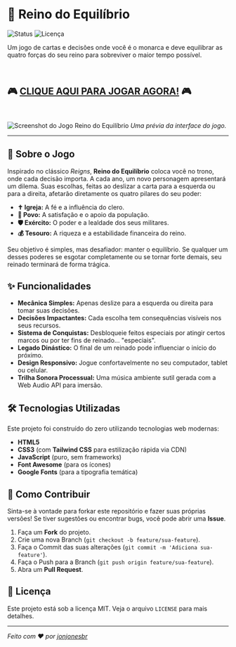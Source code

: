 # 👑 Reino do Equilíbrio

![Status](https://img.shields.io/badge/status-concluído-green)
![Licença](https://img.shields.io/badge/licença-MIT-blue)

Um jogo de cartas e decisões onde você é o monarca e deve equilibrar as quatro forças do seu reino para sobreviver o maior tempo possível.

<br>

## 🎮 [CLIQUE AQUI PARA JOGAR AGORA!](https://jonjonesbr.github.io/reino-do-equilibrio/) 🎮

<br>

![Screenshot do Jogo Reino do Equilíbrio]([https://i.imgur.com/uG9x14D.png](https://github.com/JonJonesBR/reino-do-equilibrio/blob/main/PREVIA_GAME.JPG?raw=true))
_Uma prévia da interface do jogo._

---

## 📜 Sobre o Jogo

Inspirado no clássico *Reigns*, **Reino do Equilíbrio** coloca você no trono, onde cada decisão importa. A cada ano, um novo personagem apresentará um dilema. Suas escolhas, feitas ao deslizar a carta para a esquerda ou para a direita, afetarão diretamente os quatro pilares do seu poder:

* **✝️ Igreja:** A fé e a influência do clero.
* **👥 Povo:** A satisfação e o apoio da população.
* **🛡️ Exército:** O poder e a lealdade dos seus militares.
* **💰 Tesouro:** A riqueza e a estabilidade financeira do reino.

Seu objetivo é simples, mas desafiador: manter o equilíbrio. Se qualquer um desses poderes se esgotar completamente ou se tornar forte demais, seu reinado terminará de forma trágica.

## ✨ Funcionalidades

* **Mecânica Simples:** Apenas deslize para a esquerda ou direita para tomar suas decisões.
* **Decisões Impactantes:** Cada escolha tem consequências visíveis nos seus recursos.
* **Sistema de Conquistas:** Desbloqueie feitos especiais por atingir certos marcos ou por ter fins de reinado... "especiais".
* **Legado Dinástico:** O final de um reinado pode influenciar o início do próximo.
* **Design Responsivo:** Jogue confortavelmente no seu computador, tablet ou celular.
* **Trilha Sonora Processual:** Uma música ambiente sutil gerada com a Web Audio API para imersão.

## 🛠️ Tecnologias Utilizadas

Este projeto foi construído do zero utilizando tecnologias web modernas:

* **HTML5**
* **CSS3** (com **Tailwind CSS** para estilização rápida via CDN)
* **JavaScript** (puro, sem frameworks)
* **Font Awesome** (para os ícones)
* **Google Fonts** (para a tipografia temática)

## 🚀 Como Contribuir

Sinta-se à vontade para forkar este repositório e fazer suas próprias versões! Se tiver sugestões ou encontrar bugs, você pode abrir uma **Issue**.

1.  Faça um **Fork** do projeto.
2.  Crie uma nova Branch (`git checkout -b feature/sua-feature`).
3.  Faça o Commit das suas alterações (`git commit -m 'Adiciona sua-feature'`).
4.  Faça o Push para a Branch (`git push origin feature/sua-feature`).
5.  Abra um **Pull Request**.

## 📝 Licença

Este projeto está sob a licença MIT. Veja o arquivo `LICENSE` para mais detalhes.

---

_Feito com ❤️ por [jonjonesbr](https://github.com/jonjonesbr)_
